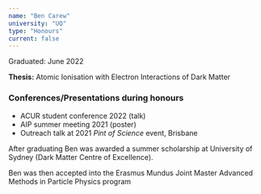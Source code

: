 ```yaml
---
name: "Ben Carew"
university: "UQ"
type: "Honours"
current: false
---
```


<!-- <div align="right" width="20%" style="border-style:transparent; border-width:250px;">
  <img align="right" width="20%" src="{{site.baseurl}}/images/students/Flynn.jpg">
</div> -->

Graduated: June 2022

**Thesis:** Atomic Ionisation with Electron Interactions of Dark Matter

### Conferences/Presentations during honours

* ACUR student conference 2022 (talk)
* AIP summer meeting 2021 (poster)
* Outreach talk at 2021 _Pint of Science_ event, Brisbane

After graduating Ben was awarded a summer scholarship at University of Sydney (Dark Matter Centre of Excellence).

Ben was then accepted into the Erasmus Mundus Joint Master Advanced Methods in Particle Physics program
